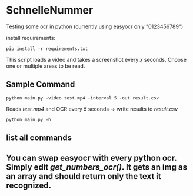 # SchnelleNummer
Testing some ocr in python (currently using easyocr only "0123456789")

install requirements:

    pip install -r requirements.txt


This script loads a video and takes a screenshot every *x* seconds.
Choose one or multiple areas to be read.

## Sample Command

    python main.py -video test.mp4 -interval 5 -out result.csv

Reads *test.mp4* and OCR every *5* seconds -> write results to *result.csv*

    python main.py -h

list all commands
--- 
You can swap easyocr with every python ocr.
Simply edit *get_numbers_ocr()*. It gets an img as an array and should return only the text it recognized.
---